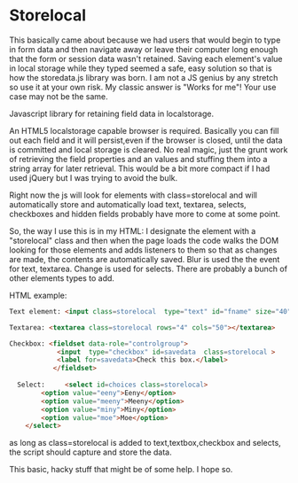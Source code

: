 # Storelocal
This basically came about because we had users that would begin to type in form data and then navigate away or leave their computer long enough that the form or session data wasn't retained.  Saving each element's value in local storage while they typed seemed a safe, easy solution so that is how the storedata.js library was born.  I am not a JS genius by any stretch so use it at your own risk.  My classic answer is "Works for me"!  Your use case may not be the same.

Javascript library for retaining field data in localstorage.

An HTML5 localstorage capable browser is required.  Basically you can fill out each field and it will persist,even if the browser is closed, until the data is committed and local storage is cleared.  No real magic, just the grunt work of retrieving the field properties and an values and stuffing them into a string array for later retrieval.  This would be a bit more compact if I had used jQuery but I was trying to avoid the bulk.

Right now the js will look for elements with class=storelocal and will automatically store and automatically load text, textarea, selects, checkboxes and hidden fields probably have more to come at some point.

So, the way I use this is in my HTML:  I designate the element with a "storelocal" class and then when the page loads the code walks the DOM looking for those elements and adds listeners to them so that as changes are made, the contents are automatically saved.  Blur is used the the event for text, textarea.  Change is used for selects.  There are probably a bunch of other elements types to add.

HTML example:
```html
Text element: <input class=storelocal  type="text" id="fname" size="40" maxlength="64">

Textarea: <textarea class=storelocal rows="4" cols="50"></textarea>

Checkbox: <fieldset data-role="controlgroup">
    		<input  type="checkbox" id=savedata  class=storelocal >
    		<label for=savedata>Check this box.</label>
    	   </fieldset>
    	   
  Select:     <select id=choices class=storelocal>
  		<option value="eeny">Eeny</option>
  		<option value="meeny">Meeny</option>
  		<option value="miny">Miny</option>
  		<option value="moe">Moe</option>
	</select>
```
as long as class=storelocal is added to text,textbox,checkbox and selects, the script should capture and store the data.


This basic, hacky stuff that might be of some help.  I hope so.
